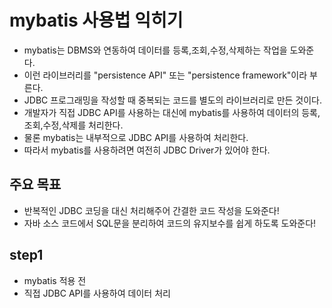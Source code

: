 # mybatis 사용법 익히기
- mybatis는 DBMS와 연동하여 데이터를 등록,조회,수정,삭제하는 작업을 도와준다.
- 이런 라이브러리를 "persistence API" 또는 "persistence framework"이라 부른다.
- JDBC 프로그래밍을 작성할 때 중복되는 코드를 별도의 라이브러리로 만든 것이다.
- 개발자가 직접 JDBC API를 사용하는 대신에 mybatis를 사용하여 데이터의 등록,조회,수정,삭제를 처리한다.
- 물론 mybatis는 내부적으로 JDBC API를 사용하여 처리한다.
- 따라서 mybatis를 사용하려면 여전히 JDBC Driver가 있어야 한다.

## 주요 목표
- 반복적인 JDBC 코딩을 대신 처리해주어 간결한 코드 작성을 도와준다!
- 자바 소스 코드에서 SQL문을 분리하여 코드의 유지보수를 쉽게 하도록 도와준다!

## step1
- mybatis 적용 전
- 직접 JDBC API를 사용하여 데이터 처리

